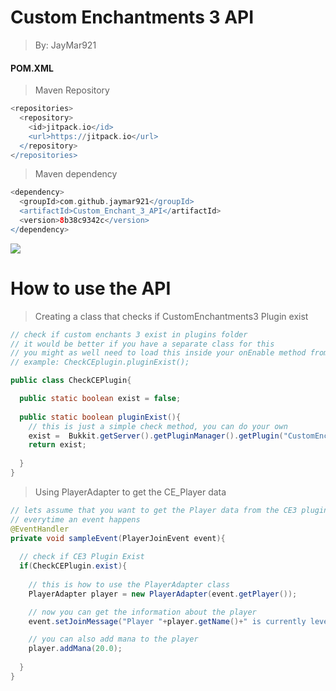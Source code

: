 # Custom Enchantments 3 API
> By: JayMar921
#### POM.XML
> Maven Repository
```gradle
<repositories>
  <repository>
    <id>jitpack.io</id>
    <url>https://jitpack.io</url>
  </repository>
</repositories>
```
> Maven dependency
```gradle
<dependency>
  <groupId>com.github.jaymar921</groupId>
  <artifactId>Custom_Enchant_3_API</artifactId>
  <version>8b38c9342c</version>
</dependency>
```
[![](https://jitpack.io/v/jaymar921/Custom_Enchant_3_API.svg)](https://jitpack.io/#jaymar921/Custom_Enchant_3_API)
# How to use the API
> Creating a class that checks if CustomEnchantments3 Plugin exist
```java
// check if custom enchants 3 exist in plugins folder
// it would be better if you have a separate class for this
// you might as well need to load this inside your onEnable method from Plugin Main
// example: CheckCEplugin.pluginExist();

public class CheckCEPlugin{

  public static boolean exist = false;
  
  public static boolean pluginExist(){
    // this is just a simple check method, you can do your own
    exist =  Bukkit.getServer().getPluginManager().getPlugin("CustomEnchantments3") != null;
    return exist;
    
  }
}
```
> Using PlayerAdapter to get the CE_Player data
```java
// lets assume that you want to get the Player data from the CE3 plugin
// everytime an event happens
@EventHandler
private void sampleEvent(PlayerJoinEvent event){
  
  // check if CE3 Plugin Exist
  if(CheckCEPlugin.exist){
    
    // this is how to use the PlayerAdapter class
    PlayerAdapter player = new PlayerAdapter(event.getPlayer());

    // now you can get the information about the player
    event.setJoinMessage("Player "+player.getName()+" is currently level "+player.getSkills().LEVEL);

    // you can also add mana to the player
    player.addMana(20.0);
    
  }
}
```
